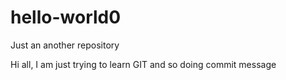 # hello-world0
Just an another repository

Hi all,
I am just trying to learn GIT and so doing commit message
